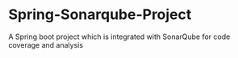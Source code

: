 # Spring-Sonarqube-Project
A Spring boot project which is integrated with SonarQube for code coverage and analysis
